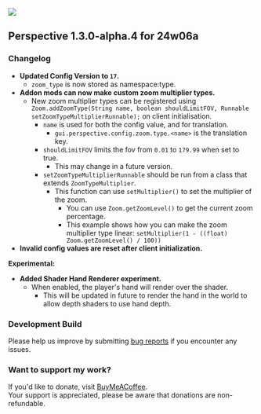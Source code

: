 ![](https://mclegoman.com/images/a/a7/Perspective_Development_Logo.png)  
## Perspective 1.3.0-alpha.4 for 24w06a


### Changelog  
- **Updated Config Version to `17`.**  
  - `zoom_type` is now stored as namespace:type.  
- **Addon mods can now make custom zoom multiplier types.**  
  - New zoom multiplier types can be registered using `Zoom.addZoomType(String name, boolean shouldLimitFOV, Runnable setZoomTypeMultiplierRunnable);` on client initialisation.  
    - `name` is used for both the config value, and for translation.  
      - `gui.perspective.config.zoom.type.<name>` is the translation key.  
    - `shouldLimitFOV` limits the fov from `0.01` to `179.99` when set to true.  
      - This may change in a future version.  
    - `setZoomTypeMultiplierRunnable` should be run from a class that extends `ZoomTypeMultiplier`.  
      - This function can use `setMultiplier()` to set the multiplier of the zoom.  
        - You can use `Zoom.getZoomLevel()` to get the current zoom percentage.  
        - This example shows how you can make the zoom multiplier type linear: `setMultiplier(1 - ((float) Zoom.getZoomLevel() / 100))`  
- **Invalid config values are reset after client initialization.**  

**Experimental:**  
- **Added Shader Hand Renderer experiment.**  
  - When enabled, the player's hand will render over the shader.
    - This will be updated in future to render the hand in the world to allow depth shaders to use hand depth.  

### Development Build  
Please help us improve by submitting [bug reports](https://github.com/MCLegoMan/Perspective/issues) if you encounter any issues.  

### Want to support my work?  
If you'd like to donate, visit [BuyMeACoffee](https://www.buymeacoffee.com/mclegoman).  
Your support is appreciated, please be aware that donations are non-refundable.  
